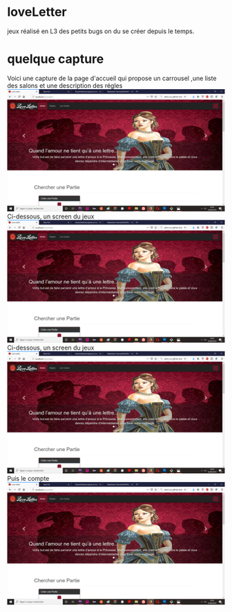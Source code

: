# loveLetter
jeux réalisé en L3
 des petits bugs on du se créer depuis le temps.
# quelque capture
Voici une capture de la page d'accueil qui propose un carrousel ,une  liste des salons et une description des régles
![Légende](theme/ressource/captureloveletter.png)
Ci-dessous, un screen du jeux
![Légende](theme/ressource/captureloveletter.png)
Ci-dessous, un screen du jeux
![Légende](theme/ressource/captureloveletter.png)
Puis le compte
![Légende](theme/ressource/captureloveletter.png)
